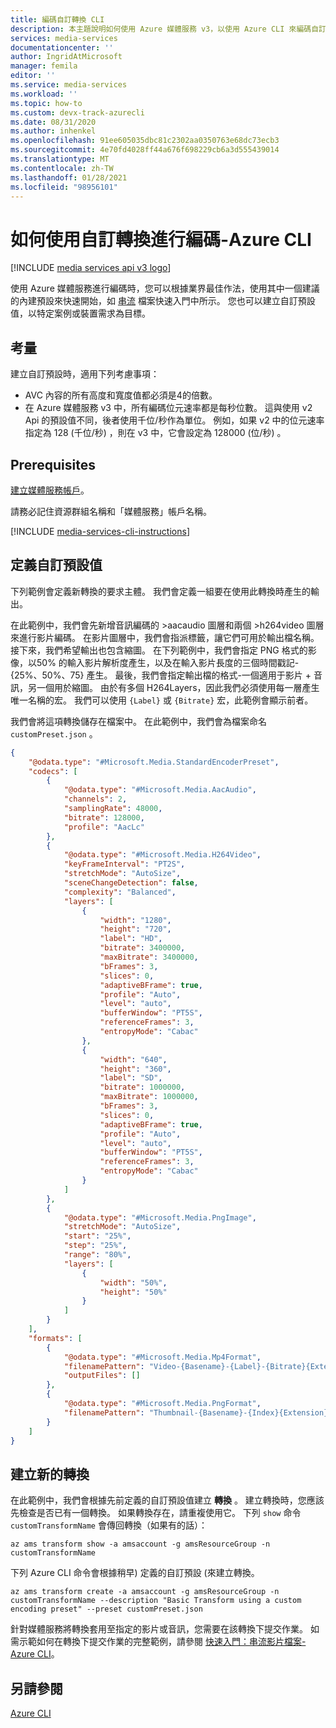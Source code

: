 ```yaml
---
title: 編碼自訂轉換 CLI
description: 本主題說明如何使用 Azure 媒體服務 v3，以使用 Azure CLI 來編碼自訂轉換。
services: media-services
documentationcenter: ''
author: IngridAtMicrosoft
manager: femila
editor: ''
ms.service: media-services
ms.workload: ''
ms.topic: how-to
ms.custom: devx-track-azurecli
ms.date: 08/31/2020
ms.author: inhenkel
ms.openlocfilehash: 91ee605035dbc81c2302aa0350763e68dc73ecb3
ms.sourcegitcommit: 4e70fd4028ff44a676f698229cb6a3d555439014
ms.translationtype: MT
ms.contentlocale: zh-TW
ms.lasthandoff: 01/28/2021
ms.locfileid: "98956101"
---
```

# <a name="how-to-encode-with-a-custom-transform---azure-cli"></a>如何使用自訂轉換進行編碼-Azure CLI

[!INCLUDE [media services api v3 logo](./includes/v3-hr.md)]

使用 Azure 媒體服務進行編碼時，您可以根據業界最佳作法，使用其中一個建議的內建預設來快速開始，如 [串流](stream-files-cli-quickstart.md#create-a-transform-for-adaptive-bitrate-encoding) 檔案快速入門中所示。 您也可以建立自訂預設值，以特定案例或裝置需求為目標。

## <a name="considerations"></a>考量

建立自訂預設時，適用下列考慮事項：

* AVC 內容的所有高度和寬度值都必須是4的倍數。
* 在 Azure 媒體服務 v3 中，所有編碼位元速率都是每秒位數。 這與使用 v2 Api 的預設值不同，後者使用千位/秒作為單位。 例如，如果 v2 中的位元速率指定為 128 (千位/秒) ，則在 v3 中，它會設定為 128000 (位/秒) 。

## <a name="prerequisites"></a>Prerequisites

[建立媒體服務帳戶](./create-account-howto.md)。

請務必記住資源群組名稱和「媒體服務」帳戶名稱。

[!INCLUDE [media-services-cli-instructions](../../../includes/media-services-cli-instructions.md)]

## <a name="define-a-custom-preset"></a>定義自訂預設值

下列範例會定義新轉換的要求主體。 我們會定義一組要在使用此轉換時產生的輸出。

在此範例中，我們會先新增音訊編碼的 >aacaudio 圖層和兩個 >h264video 圖層來進行影片編碼。 在影片圖層中，我們會指派標籤，讓它們可用於輸出檔名稱。 接下來，我們希望輸出也包含縮圖。 在下列範例中，我們會指定 PNG 格式的影像，以50% 的輸入影片解析度產生，以及在輸入影片長度的三個時間戳記-{25%、50%、75} 產生。 最後，我們會指定輸出檔的格式-一個適用于影片 + 音訊，另一個用於縮圖。 由於有多個 H264Layers，因此我們必須使用每一層產生唯一名稱的宏。 我們可以使用 `{Label}` 或 `{Bitrate}` 宏，此範例會顯示前者。

我們會將這項轉換儲存在檔案中。 在此範例中，我們會為檔案命名 `customPreset.json` 。

```json
{
    "@odata.type": "#Microsoft.Media.StandardEncoderPreset",
    "codecs": [
        {
            "@odata.type": "#Microsoft.Media.AacAudio",
            "channels": 2,
            "samplingRate": 48000,
            "bitrate": 128000,
            "profile": "AacLc"
        },
        {
            "@odata.type": "#Microsoft.Media.H264Video",
            "keyFrameInterval": "PT2S",
            "stretchMode": "AutoSize",
            "sceneChangeDetection": false,
            "complexity": "Balanced",
            "layers": [
                {
                    "width": "1280",
                    "height": "720",
                    "label": "HD",
                    "bitrate": 3400000,
                    "maxBitrate": 3400000,
                    "bFrames": 3,
                    "slices": 0,
                    "adaptiveBFrame": true,
                    "profile": "Auto",
                    "level": "auto",
                    "bufferWindow": "PT5S",
                    "referenceFrames": 3,
                    "entropyMode": "Cabac"
                },
                {
                    "width": "640",
                    "height": "360",
                    "label": "SD",
                    "bitrate": 1000000,
                    "maxBitrate": 1000000,
                    "bFrames": 3,
                    "slices": 0,
                    "adaptiveBFrame": true,
                    "profile": "Auto",
                    "level": "auto",
                    "bufferWindow": "PT5S",
                    "referenceFrames": 3,
                    "entropyMode": "Cabac"
                }
            ]
        },
        {
            "@odata.type": "#Microsoft.Media.PngImage",
            "stretchMode": "AutoSize",
            "start": "25%",
            "step": "25%",
            "range": "80%",
            "layers": [
                {
                    "width": "50%",
                    "height": "50%"
                }
            ]
        }
    ],
    "formats": [
        {
            "@odata.type": "#Microsoft.Media.Mp4Format",
            "filenamePattern": "Video-{Basename}-{Label}-{Bitrate}{Extension}",
            "outputFiles": []
        },
        {
            "@odata.type": "#Microsoft.Media.PngFormat",
            "filenamePattern": "Thumbnail-{Basename}-{Index}{Extension}"
        }
    ]
}
```

## <a name="create-a-new-transform"></a>建立新的轉換  

在此範例中，我們會根據先前定義的自訂預設值建立 **轉換** 。 建立轉換時，您應該先檢查是否已有一個轉換。 如果轉換存在，請重複使用它。 下列 `show` 命令 `customTransformName` 會傳回轉換（如果有的話）：

```azurecli-interactive
az ams transform show -a amsaccount -g amsResourceGroup -n customTransformName
```

下列 Azure CLI 命令會根據稍早) 定義的自訂預設 (來建立轉換。

```azurecli-interactive
az ams transform create -a amsaccount -g amsResourceGroup -n customTransformName --description "Basic Transform using a custom encoding preset" --preset customPreset.json
```

針對媒體服務將轉換套用至指定的影片或音訊，您需要在該轉換下提交作業。 如需示範如何在轉換下提交作業的完整範例，請參閱 [快速入門：串流影片檔案-Azure CLI](stream-files-cli-quickstart.md)。

## <a name="see-also"></a>另請參閱

[Azure CLI](/cli/azure/ams)
